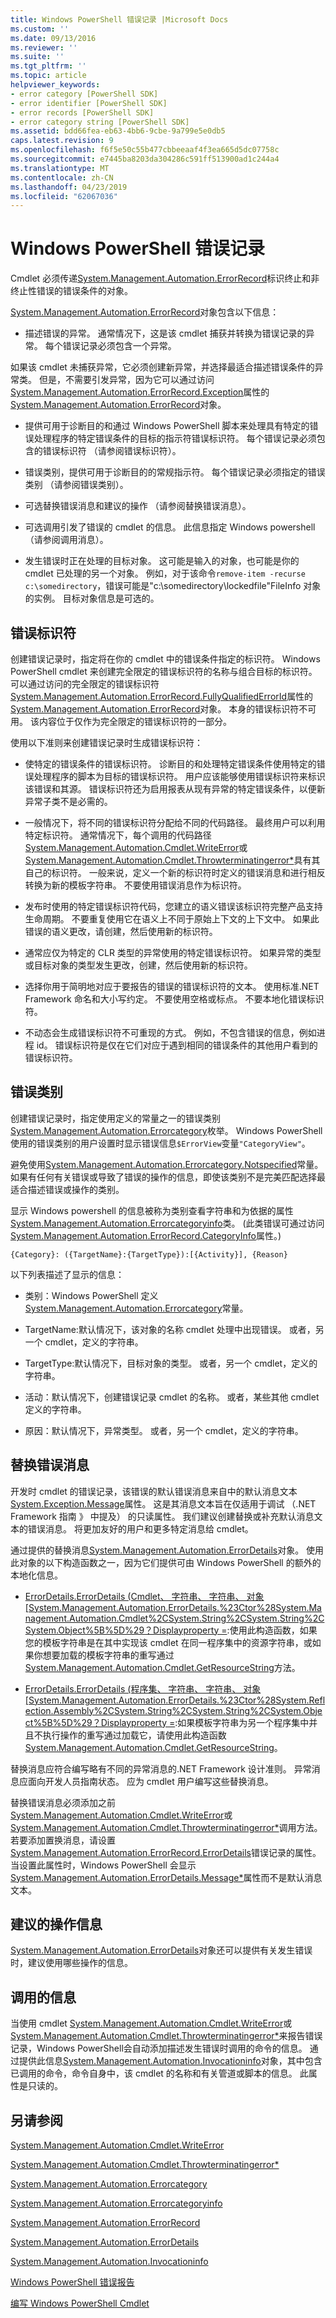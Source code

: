 ```yaml
---
title: Windows PowerShell 错误记录 |Microsoft Docs
ms.custom: ''
ms.date: 09/13/2016
ms.reviewer: ''
ms.suite: ''
ms.tgt_pltfrm: ''
ms.topic: article
helpviewer_keywords:
- error category [PowerShell SDK]
- error identifier [PowerShell SDK]
- error records [PowerShell SDK]
- error category string [PowerShell SDK]
ms.assetid: bdd66fea-eb63-4bb6-9cbe-9a799e5e0db5
caps.latest.revision: 9
ms.openlocfilehash: f6f5e50c55b477cbbeeaaf4f3ea665d5dc07758c
ms.sourcegitcommit: e7445ba8203da304286c591ff513900ad1c244a4
ms.translationtype: MT
ms.contentlocale: zh-CN
ms.lasthandoff: 04/23/2019
ms.locfileid: "62067036"
---
```

# <a name="windows-powershell-error-records"></a>Windows PowerShell 错误记录

Cmdlet 必须传递[System.Management.Automation.ErrorRecord](/dotnet/api/System.Management.Automation.ErrorRecord)标识终止和非终止性错误的错误条件的对象。

[System.Management.Automation.ErrorRecord](/dotnet/api/System.Management.Automation.ErrorRecord)对象包含以下信息：

- 描述错误的异常。 通常情况下，这是该 cmdlet 捕获并转换为错误记录的异常。 每个错误记录必须包含一个异常。

如果该 cmdlet 未捕获异常，它必须创建新异常，并选择最适合描述错误条件的异常类。 但是，不需要引发异常，因为它可以通过访问[System.Management.Automation.ErrorRecord.Exception](/dotnet/api/System.Management.Automation.ErrorRecord.Exception)属性的[System.Management.Automation.ErrorRecord](/dotnet/api/System.Management.Automation.ErrorRecord)对象。

- 提供可用于诊断目的和通过 Windows PowerShell 脚本来处理具有特定的错误处理程序的特定错误条件的目标的指示符错误标识符。 每个错误记录必须包含的错误标识符 （请参阅错误标识符）。

- 错误类别，提供可用于诊断目的的常规指示符。 每个错误记录必须指定的错误类别 （请参阅错误类别）。

- 可选替换错误消息和建议的操作 （请参阅替换错误消息）。

- 可选调用引发了错误的 cmdlet 的信息。 此信息指定 Windows powershell （请参阅调用消息）。

- 发生错误时正在处理的目标对象。 这可能是输入的对象，也可能是你的 cmdlet 已处理的另一个对象。 例如，对于该命令`remove-item -recurse c:\somedirectory`，错误可能是"c:\somedirectory\lockedfile"FileInfo 对象的实例。 目标对象信息是可选的。

## <a name="error-identifier"></a>错误标识符

创建错误记录时，指定将在你的 cmdlet 中的错误条件指定的标识符。 Windows PowerShell cmdlet 来创建完全限定的错误标识符的名称与组合目标的标识符。 可以通过访问的完全限定的错误标识符[System.Management.Automation.ErrorRecord.FullyQualifiedErrorId](/dotnet/api/System.Management.Automation.ErrorRecord.FullyQualifiedErrorId)属性的[System.Management.Automation.ErrorRecord](/dotnet/api/System.Management.Automation.ErrorRecord)对象。 本身的错误标识符不可用。 该内容位于仅作为完全限定的错误标识符的一部分。

使用以下准则来创建错误记录时生成错误标识符：

- 使特定的错误条件的错误标识符。 诊断目的和处理特定错误条件使用特定的错误处理程序的脚本为目标的错误标识符。 用户应该能够使用错误标识符来标识该错误和其源。 错误标识符还为启用报表从现有异常的特定错误条件，以便新异常子类不是必需的。

- 一般情况下，将不同的错误标识符分配给不同的代码路径。 最终用户可以利用特定标识符。 通常情况下，每个调用的代码路径[System.Management.Automation.Cmdlet.WriteError](/dotnet/api/System.Management.Automation.Cmdlet.WriteError)或[System.Management.Automation.Cmdlet.Throwterminatingerror*](/dotnet/api/System.Management.Automation.Cmdlet.ThrowTerminatingError)具有其自己的标识符。 一般来说，定义一个新的标识符时定义的错误消息和进行相反转换为新的模板字符串。 不要使用错误消息作为标识符。

- 发布时使用的特定错误标识符代码，您建立的语义错误该标识符完整产品支持生命周期。 不要重复使用它在语义上不同于原始上下文的上下文中。 如果此错误的语义更改，请创建，然后使用新的标识符。

- 通常应仅为特定的 CLR 类型的异常使用的特定错误标识符。 如果异常的类型或目标对象的类型发生更改，创建，然后使用新的标识符。

- 选择你用于简明地对应于要报告的错误的错误标识符的文本。 使用标准.NET Framework 命名和大小写约定。 不要使用空格或标点。 不要本地化错误标识符。

- 不动态会生成错误标识符不可重现的方式。 例如，不包含错误的信息，例如进程 id。 错误标识符是仅在它们对应于遇到相同的错误条件的其他用户看到的错误标识符。

## <a name="error-category"></a>错误类别

创建错误记录时，指定使用定义的常量之一的错误类别[System.Management.Automation.Errorcategory](/dotnet/api/System.Management.Automation.ErrorCategory)枚举。 Windows PowerShell 使用的错误类别的用户设置时显示错误信息`$ErrorView`变量`"CategoryView"`。

避免使用[System.Management.Automation.Errorcategory.Notspecified](/dotnet/api/System.Management.Automation.ErrorCategory.NotSpecified)常量。 如果有任何有关错误或导致了错误的操作的信息，即使该类别不是完美匹配选择最适合描述错误或操作的类别。

显示 Windows powershell 的信息被称为类别查看字符串和为依据的属性[System.Management.Automation.Errorcategoryinfo](/dotnet/api/System.Management.Automation.ErrorCategoryInfo)类。 (此类错误可通过访问[System.Management.Automation.ErrorRecord.CategoryInfo](/dotnet/api/System.Management.Automation.ErrorRecord.CategoryInfo)属性。)

```
{Category}: ({TargetName}:{TargetType}):[{Activity}], {Reason}
```

以下列表描述了显示的信息：

- 类别：Windows PowerShell 定义[System.Management.Automation.Errorcategory](/dotnet/api/System.Management.Automation.ErrorCategory)常量。

- TargetName:默认情况下，该对象的名称 cmdlet 处理中出现错误。 或者，另一个 cmdlet，定义的字符串。

- TargetType:默认情况下，目标对象的类型。 或者，另一个 cmdlet，定义的字符串。

- 活动：默认情况下，创建错误记录 cmdlet 的名称。 或者，某些其他 cmdlet 定义的字符串。

- 原因：默认情况下，异常类型。 或者，另一个 cmdlet，定义的字符串。

## <a name="replacement-error-message"></a>替换错误消息

开发时 cmdlet 的错误记录，该错误的默认错误消息来自中的默认消息文本[System.Exception.Message](/dotnet/api/System.Exception.Message)属性。 这是其消息文本旨在仅适用于调试 （.NET Framework 指南 》 中提及） 的只读属性。 我们建议创建替换或补充默认消息文本的错误消息。 将更加友好的用户和更多特定消息给 cmdlet。

通过提供的替换消息[System.Management.Automation.ErrorDetails](/dotnet/api/System.Management.Automation.ErrorDetails)对象。 使用此对象的以下构造函数之一，因为它们提供可由 Windows PowerShell 的额外的本地化信息。

- [ErrorDetails.ErrorDetails (Cmdlet、 字符串、 字符串、 对象\[System.Management.Automation.ErrorDetails.%23Ctor%28System.Management.Automation.Cmdlet%2CSystem.String%2CSystem.String%2CSystem.Object%5B%5D%29？Displayproperty =](/dotnet/api/System.Management.Automation.ErrorDetails.%23ctor%28System.Management.Automation.Cmdlet%2CSystem.String%2CSystem.String%2CSystem.Object%5B%5D%29):使用此构造函数，如果您的模板字符串是在其中实现该 cmdlet 在同一程序集中的资源字符串，或如果你想要加载的模板字符串的重写通过[System.Management.Automation.Cmdlet.GetResourceString](/dotnet/api/System.Management.Automation.Cmdlet.GetResourceString)方法。

- [ErrorDetails.ErrorDetails (程序集、 字符串、 字符串、 对象\[System.Management.Automation.ErrorDetails.%23Ctor%28System.Reflection.Assembly%2CSystem.String%2CSystem.String%2CSystem.Object%5B%5D%29？Displayproperty =](/dotnet/api/System.Management.Automation.ErrorDetails.%23ctor%28System.Reflection.Assembly%2CSystem.String%2CSystem.String%2CSystem.Object%5B%5D%29):如果模板字符串为另一个程序集中并且不执行操作的重写通过加载它，请使用此构造函数[System.Management.Automation.Cmdlet.GetResourceString](/dotnet/api/System.Management.Automation.Cmdlet.GetResourceString)。

替换消息应符合编写略有不同的异常消息的.NET Framework 设计准则。 异常消息应面向开发人员指南状态。 应为 cmdlet 用户编写这些替换消息。

替换错误消息必须添加之前[System.Management.Automation.Cmdlet.WriteError](/dotnet/api/System.Management.Automation.Cmdlet.WriteError)或[System.Management.Automation.Cmdlet.Throwterminatingerror*](/dotnet/api/System.Management.Automation.Cmdlet.ThrowTerminatingError)调用方法。 若要添加置换消息，请设置[System.Management.Automation.ErrorRecord.ErrorDetails](/dotnet/api/System.Management.Automation.ErrorRecord.ErrorDetails)错误记录的属性。 当设置此属性时，Windows PowerShell 会显示[System.Management.Automation.ErrorDetails.Message*](/dotnet/api/System.Management.Automation.ErrorDetails.Message)属性而不是默认消息文本。

## <a name="recommended-action-information"></a>建议的操作信息

[System.Management.Automation.ErrorDetails](/dotnet/api/System.Management.Automation.ErrorDetails)对象还可以提供有关发生错误时，建议使用哪些操作的信息。

## <a name="invocation-information"></a>调用的信息

当使用 cmdlet [System.Management.Automation.Cmdlet.WriteError](/dotnet/api/System.Management.Automation.Cmdlet.WriteError)或[System.Management.Automation.Cmdlet.Throwterminatingerror*](/dotnet/api/System.Management.Automation.Cmdlet.ThrowTerminatingError)来报告错误记录，Windows PowerShell会自动添加描述发生错误时调用的命令的信息。 通过提供此信息[System.Management.Automation.Invocationinfo](/dotnet/api/System.Management.Automation.InvocationInfo)对象，其中包含已调用的命令，命令自身中，该 cmdlet 的名称和有关管道或脚本的信息。 此属性是只读的。

## <a name="see-also"></a>另请参阅

[System.Management.Automation.Cmdlet.WriteError](/dotnet/api/System.Management.Automation.Cmdlet.WriteError)

[System.Management.Automation.Cmdlet.Throwterminatingerror*](/dotnet/api/System.Management.Automation.Cmdlet.ThrowTerminatingError)

[System.Management.Automation.Errorcategory](/dotnet/api/System.Management.Automation.ErrorCategory)

[System.Management.Automation.Errorcategoryinfo](/dotnet/api/System.Management.Automation.ErrorCategoryInfo)

[System.Management.Automation.ErrorRecord](/dotnet/api/System.Management.Automation.ErrorRecord)

[System.Management.Automation.ErrorDetails](/dotnet/api/System.Management.Automation.ErrorDetails)

[System.Management.Automation.Invocationinfo](/dotnet/api/System.Management.Automation.InvocationInfo)

[Windows PowerShell 错误报告](./error-reporting-concepts.md)

[编写 Windows PowerShell Cmdlet](./writing-a-windows-powershell-cmdlet.md)
